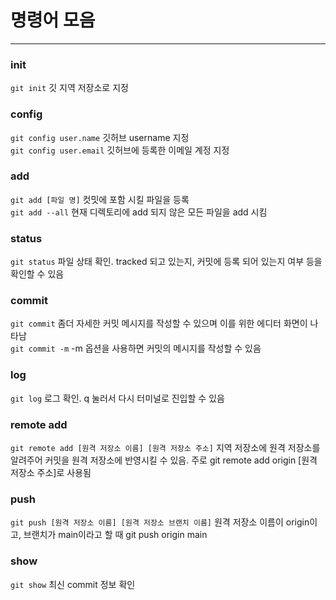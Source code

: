 # 명령어 모음
---

### init

`git init` 깃 지역 저장소로 지정

### config
`git config user.name` 깃허브 username 지정  
`git config user.email` 깃허브에 등록한 이메일 계정 지정

### add
`git add [파일 명]` 컷밋에 포함 시킬 파일을 등록  
`git add --all` 현재 디렉토리에 add 되지 않은 모든 파일을 add 시킴

### status
`git status` 파일 상태 확인. tracked 되고 있는지, 커밋에 등록 되어 있는지 여부 등을 확인할 수 있음

### commit
`git commit` 좀더 자세한 커밋 메시지를 작성할 수 있으며 이를 위한 에디터 화면이 나타남  
`git commit -m` -m 옵션을 사용하면 커밋의 메시지를 작성할 수 있음

### log
`git log` 로그 확인. q 눌러서 다시 터미널로 진입할 수 있음

### remote add
`git remote add [원격 저장소 이름] [원격 저장소 주소]` 지역 저장소에 원격 저장소를 알려주어 커밋을 원격 저장소에 반영시킬 수 있음. 주로 git remote add origin [원격 저장소 주소]로 사용됨

### push
`git push [원격 저장소 이름] [원격 저장소 브랜치 이름]` 원격 저장소 이름이 origin이고, 브랜치가 main이라고 할 때 git push origin main

### show
`git show` 최신 commit 정보 확인